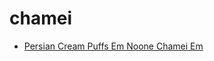 # chamei

 * [Persian Cream Puffs Em Noone Chamei Em](index/p/persian-cream-puffs-em-noone-chamei-em-51110000.json)
